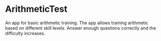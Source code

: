 # ArithmeticTest
An app for basic arithmetic training. The app allows training arithmetic based on different skill levels. Answer enough questions correctly and the difficulty increases. 
